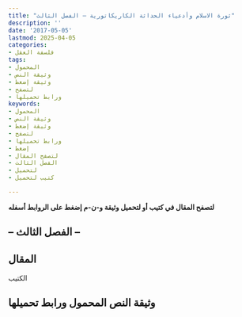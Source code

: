 ```yaml
---
title: "ثورة الاسلام وأدعياء الحداثة الكاريكاتورية – الفصل الثالث"
description: ''
date: '2017-05-05'
lastmod: 2025-04-05
categories:
- فلسفة العقل
tags:
- المحمول
- وثيقة النص
- وثيقة إضغط
- لتصفح
- ورابط تحميلها
keywords:
- المحمول
- وثيقة النص
- وثيقة إضغط
- لتصفح
- ورابط تحميلها
- إضغط
- لتصفح المقال
- الفصل الثالث
- لتحميل
- كتيب لتحميل

---
```

**لتصفح المقال في كتيب أو لتحميل وثيقة و-ن-م إضغط على الروابط أسفله**

## **– الفصل الثالث –**

## المقال

الكتيب

## وثيقة النص المحمول ورابط تحميلها

###
